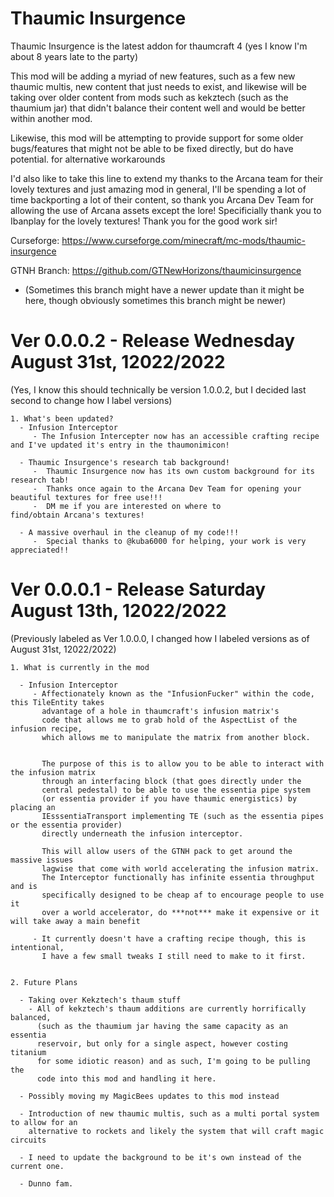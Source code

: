 # Thaumic Insurgence
Thaumic Insurgence is the latest addon for thaumcraft 4 (yes I know I'm about 8 years late to the party)
   
This mod will be adding a myriad of new features, such as a few new thaumic multis, new content that just needs to exist, and likewise will be taking over
older content from mods such as kekztech (such as the thaumium jar) that didn't balance their content well and would be better within another mod.
   
Likewise, this mod will be attempting to provide support for some older bugs/features that might not be able to be fixed directly, but do have potential. 
for alternative workarounds

I'd also like to take this line to extend my thanks to the Arcana team for their lovely textures and just amazing mod in general, I'll be spending a lot
of time backporting a lot of their content, so thank you Arcana Dev Team for allowing the use of Arcana assets except the lore!
Specificially thank you to Ibanplay for the lovely textures! Thank you for the good work sir!

Curseforge: https://www.curseforge.com/minecraft/mc-mods/thaumic-insurgence

GTNH Branch: https://github.com/GTNewHorizons/thaumicinsurgence
   - (Sometimes this branch might have a newer update than it might be here, though obviously sometimes this branch might be newer)

# Ver 0.0.0.2 - Release Wednesday August 31st, 12022/2022
(Yes, I know this should technically be version 1.0.0.2, but I decided last second to change how I label versions)
    
    1. What's been updated?
      - Infusion Interceptor
         - The Infusion Intercepter now has an accessible crafting recipe and I've updated it's entry in the thaumonimicon!
         
      - Thaumic Insurgence's research tab background!
         -  Thaumic Insurgence now has its own custom background for its research tab! 
         -  Thanks once again to the Arcana Dev Team for opening your beautiful textures for free use!!!
         -  DM me if you are interested on where to find/obtain Arcana's textures!
         
      - A massive overhaul in the cleanup of my code!!! 
         -  Special thanks to @kuba6000 for helping, your work is very appreciated!!

      
# Ver 0.0.0.1 - Release Saturday August 13th, 12022/2022
(Previously labeled as Ver 1.0.0.0, I changed how I labeled versions as of August 31st, 12022/2022)
    
    1. What is currently in the mod
    
      - Infusion Interceptor
         - Affectionately known as the "InfusionFucker" within the code, this TileEntity takes 
           advantage of a hole in thaumcraft's infusion matrix's
           code that allows me to grab hold of the AspectList of the infusion recipe, 
           which allows me to manipulate the matrix from another block.
           
      
           The purpose of this is to allow you to be able to interact with the infusion matrix 
           through an interfacing block (that goes directly under the
           central pedestal) to be able to use the essentia pipe system 
           (or essentia provider if you have thaumic energistics) by placing an
           IEsssentiaTransport implementing TE (such as the essentia pipes or the essentia provider) 
           directly underneath the infusion interceptor.
           
           This will allow users of the GTNH pack to get around the massive issues 
           lagwise that come with world accelerating the infusion matrix.
           The Interceptor functionally has infinite essentia throughput and is 
           specifically designed to be cheap af to encourage people to use it
           over a world accelerator, do ***not*** make it expensive or it will take away a main benefit
           
         - It currently doesn't have a crafting recipe though, this is intentional, 
           I have a few small tweaks I still need to make to it first.
           
    
    2. Future Plans
    
      - Taking over Kekztech's thaum stuff
        - All of kekztech's thaum additions are currently horrifically balanced, 
          (such as the thaumium jar having the same capacity as an essentia
          reservoir, but only for a single aspect, however costing titanium
          for some idiotic reason) and as such, I'm going to be pulling the
          code into this mod and handling it here.
      
      - Possibly moving my MagicBees updates to this mod instead
      
      - Introduction of new thaumic multis, such as a multi portal system to allow for an 
        alternative to rockets and likely the system that will craft magic circuits
      
      - I need to update the background to be it's own instead of the current one.
      
      - Dunno fam.
